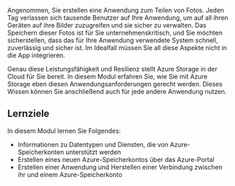 Angenommen, Sie erstellen eine Anwendung zum Teilen von Fotos. Jeden Tag verlassen sich tausende Benutzer auf Ihre Anwendung, um auf all ihren Geräten auf ihre Bilder zuzugreifen und sie sicher zu verwalten. Das Speichern dieser Fotos ist für Sie unternehmenskritisch, und Sie möchten sicherstellen, dass das für Ihre Anwendung verwendete System schnell, zuverlässig und sicher ist. Im Idealfall müssen Sie all diese Aspekte nicht in die App integrieren.

Genau diese Leistungsfähigkeit und Resilienz stellt Azure Storage in der Cloud für Sie bereit. In diesem Modul erfahren Sie, wie Sie mit Azure Storage eben diesen Anwendungsanforderungen gerecht werden. Dieses Wissen können Sie anschließend auch für jede andere Anwendung nutzen.

## <a name="learning-objectives"></a>Lernziele
In diesem Modul lernen Sie Folgendes:

- Informationen zu Datentypen und Diensten, die von Azure-Speicherkonten unterstützt werden
- Erstellen eines neuen Azure-Speicherkontos über das Azure-Portal
- Erstellen einer Anwendung und Herstellen einer Verbindung zwischen ihr und einem Azure-Speicherkonto

